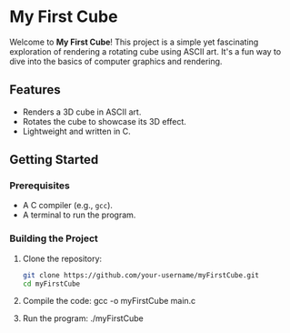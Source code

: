 # My First Cube

Welcome to **My First Cube**! This project is a simple yet fascinating exploration of rendering a rotating cube using ASCII art. It's a fun way to dive into the basics of computer graphics and rendering.

## Features

- Renders a 3D cube in ASCII art.
- Rotates the cube to showcase its 3D effect.
- Lightweight and written in C.

## Getting Started

### Prerequisites

- A C compiler (e.g., `gcc`).
- A terminal to run the program.

### Building the Project

1. Clone the repository:
   ```bash
   git clone https://github.com/your-username/myFirstCube.git
   cd myFirstCube

2. Compile the code:
    gcc -o myFirstCube main.c

3. Run the program:
    ./myFirstCube